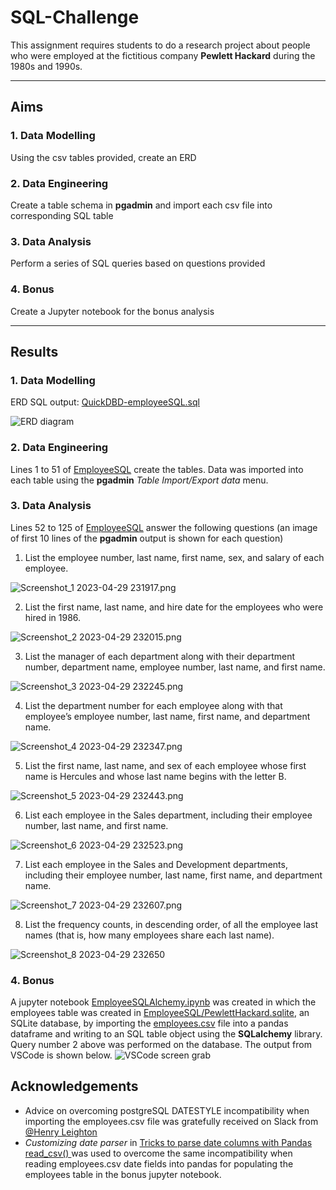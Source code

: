 # SQL-Challenge

 This assignment requires students to do a research project about people who were employed at the fictitious company **Pewlett Hackard** during the 1980s and 1990s.

---

## Aims

### 1. Data Modelling

Using the csv tables provided, create an ERD

### 2. Data Engineering

Create a table schema in **pgadmin** and import each csv file into corresponding SQL table

### 3. Data Analysis

Perform a series of SQL queries based on questions provided

### 4. Bonus

Create a Jupyter notebook for the bonus analysis

---

## Results

### 1. Data Modelling

ERD SQL output: [QuickDBD-employeeSQL.sql](./EmployeeSQL/QuickDBD-employeeSQL.sql)

![ERD diagram](./EmployeeSQL/QuickDBD-employeeSQL.png)

### 2. Data Engineering

Lines 1 to 51 of [EmployeeSQL](./EmployeeSQL/employeeSQL.sql) create the tables. Data was imported into each table using the **pgadmin** *Table Import/Export data* menu.

### 3. Data Analysis

Lines 52 to 125 of [EmployeeSQL](./EmployeeSQL/employeeSQL.sql) answer the following questions (an image of first 10 lines of the **pgadmin** output is shown for each question)

1. List the employee number, last name, first name, sex, and salary of each employee.

![Screenshot_1 2023-04-29 231917.png](./Screenshot_1%202023-04-29%20231917.png)

2. List the first name, last name, and hire date for the employees who were hired in 1986.

![Screenshot_2 2023-04-29 232015.png](./Screenshot_2%202023-04-29%20232015.png)

3. List the manager of each department along with their department number, department name, employee number, last name, and first name.

![Screenshot_3 2023-04-29 232245.png](./Screenshot_3%202023-04-29%20232245.png)

4. List the department number for each employee along with that employee’s employee number, last name, first name, and department name.

![Screenshot_4 2023-04-29 232347.png](./Screenshot_4%202023-04-29%20232347.png)

5. List the first name, last name, and sex of each employee whose first name is Hercules and whose last name begins with the letter B.

![Screenshot_5 2023-04-29 232443.png](./Screenshot_5%202023-04-29%20232443.png)

6. List each employee in the Sales department, including their employee number, last name, and first name.

![Screenshot_6 2023-04-29 232523.png](./Screenshot_6%202023-04-29%20232523.png)

7. List each employee in the Sales and Development departments, including their employee number, last name, first name, and department name.

![Screenshot_7 2023-04-29 232607.png](./Screenshot_7%202023-04-29%20232607.png)

8. List the frequency counts, in descending order, of all the employee last names (that is, how many employees share each last name).

![Screenshot_8 2023-04-29 232650](./Screenshot_8%202023-04-29%20232650.png)

### 4. Bonus

A jupyter notebook [EmployeeSQLAlchemy.ipynb](./EmployeeSQLAlchemy.ipynb) was created in which the employees table was created in [EmployeeSQL/PewlettHackard.sqlite](./EmployeeSQL/PewlettHackard.sqlite), an SQLite database, by importing the [employees.csv](./EmployeeSQL/employees.csv) file into a pandas dataframe and writing to an SQL table object using the **SQLalchemy** library. Query number 2 above was performed on the database. The output from VSCode is shown below.
![VSCode screen grab](./VSCode_grab.png)

## Acknowledgements
- Advice on overcoming postgreSQL DATESTYLE incompatibility when importing the employees.csv file was gratefully received on Slack from [@Henry Leighton](https://mon-data-feb-2023.slack.com/archives/C04FHDYRLFM/p1682740802239079)
- *Customizing date parser* in [Tricks to parse date columns with Pandas read_csv()
](https://github.com/BindiChen/machine-learning/blob/main/data-analysis/012-parse-date-with-read_csv/parse-date-column-with-read_csv.ipynb) was used to overcome the same incompatibility when reading employees.csv date fields into pandas for populating the employees table in the bonus jupyter notebook.